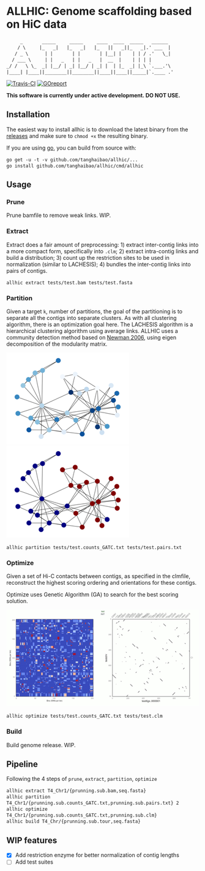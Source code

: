 # ALLHIC: Genome scaffolding based on HiC data

         _       _____     _____     ____  ____  _____   ______
        / \     |_   _|   |_   _|   |_   ||   _||_   _|.' ___  |
       / _ \      | |       | |       | |__| |    | | / .'   \_|
      / ___ \     | |   _   | |   _   |  __  |    | | | |
    _/ /   \ \_  _| |__/ | _| |__/ | _| |  | |_  _| |_\ `.___.'\
    |____| |____||________||________||____||____||_____|`.____ .'

[![Travis-CI](https://travis-ci.org/tanghaibao/allhic.svg?branch=master)](https://travis-ci.org/tanghaibao/allhic)
[![GOreport](https://goreportcard.com/badge/github.com/tanghaibao/allhic)](https://goreportcard.com/report/github.com/tanghaibao/allhic)

**This software is currently under active development. DO NOT USE.**

## Installation

The easiest way to install allhic is to download the latest binary from
the [releases](https://github.com/tanghaibao/allhic/releases) and make sure to
`chmod +x` the resulting binary.

If you are using [go](https://github.com/golang/go), you can build from source with:

```console
go get -u -t -v github.com/tanghaibao/allhic/...
go install github.com/tanghaibao/allhic/cmd/allhic
```

## Usage

### Prune

Prune bamfile to remove weak links. WIP.

### Extract

Extract does a fair amount of preprocessing: 1) extract inter-contig links into a more compact form, specifically into `.clm`; 2) extract intra-contig links and build a distribution; 3) count up the restriction sites to be used in normalization (similar to LACHESIS); 4) bundles the inter-contig links into pairs of contigs.

```console
allhic extract tests/test.bam tests/test.fasta
```

### Partition

Given a target `k`, number of partitions, the goal of the partitioning
is to separate all the contigs into separate clusters. As with all
clustering algorithm, there is an optimization goal here. The
LACHESIS algorithm is a hierarchical clustering algorithm using
average links. ALLHIC uses a community detection method based on
[Newman 2006](http://www.pnas.org/content/103/23/8577.full),
using eigen decomposition of the modularity matrix.

![networkbefore](script/graph-s.png)
![networkafter](script/graph-s.partitioned.png)

```console
allhic partition tests/test.counts_GATC.txt tests/test.pairs.txt
```

### Optimize

Given a set of Hi-C contacts between contigs, as specified in the
clmfile, reconstruct the highest scoring ordering and orientations
for these contigs.

Optimize uses Genetic Algorithm (GA) to search for the best scoring solution.

![ga](tests/test-movie.gif)

```console
allhic optimize tests/test.counts_GATC.txt tests/test.clm
```

### Build

Build genome release. WIP.

## Pipeline

Following the 4 steps of `prune`, `extract`, `partition`, `optimize`

```console
allhic extract T4_Chr1/{prunning.sub.bam,seq.fasta}
allhic partition T4_Chr1/{prunning.sub.counts_GATC.txt,prunning.sub.pairs.txt} 2
allhic optimize T4_Chr1/{prunning.sub.counts_GATC.txt,prunning.sub.clm}
allhic build T4_Chr/{prunning.sub.tour,seq.fasta}
```

## WIP features

- [x] Add restriction enzyme for better normalization of contig lengths
- [ ] Add test suites
